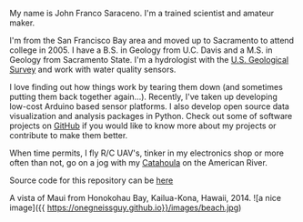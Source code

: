 My name is John Franco Saraceno. I'm a trained scientist and amateur maker.

I'm from the San Francisco Bay area and moved up to Sacramento to attend college in 2005. I have a B.S. in Geology from U.C. Davis and a M.S. in Geology from Sacramento State. I'm a hydrologist with the [U.S. Geological Survey](https://www.usgs.gov) and work with water quality sensors.

I love finding out how things work by tearing them down (and sometimes putting them back together again...). Recently, I've taken up developing low-cost Arduino based sensor platforms. I also develop open source data visualization and analysis packages in Python. Check out some of software projects on [GitHub](https://www.github.com/onegneissguy) if you would like to know more about my projects or contribute to make them better. 

When time permits, I fly R/C UAV's, tinker in my electronics shop or more often than not, go on a jog with my [Catahoula](https://en.wikipedia.org/wiki/Catahoula_Cur) on the American River. 

Source code for this repository can be [here](https://www.github.com/OneGneissGuy/onegneissguy.github.io)

A vista of Maui from Honokohau Bay, Kailua-Kona, Hawaii, 2014.
![a nice image]({{ https://onegneissguy.github.io}}/images/beach.jpg)
